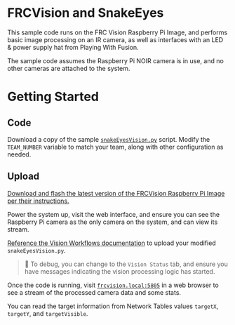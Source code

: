 # FRCVision and SnakeEyes

This sample code runs on the FRC Vision Raspberry Pi Image, and performs basic image processing on an IR camera, as well as interfaces with an LED & power supply hat from Playing With Fusion.

The sample code assumes the Raspberry Pi NOIR camera is in use, and no other cameras are attached to the system.

# Getting Started

## Code

Download a copy of the sample [`snakeEyesVision.py`](snakeEyesVision.py) script. Modify the `TEAM_NUMBER` variable to match your team, along with other configuration as needed.

## Upload

[Download and flash the latest version of the FRCVision Raspberry Pi Image per their instructions.](https://docs.wpilib.org/en/stable/docs/software/vision-processing/raspberry-pi/installing-the-image-to-your-microsd-card.html)

Power the system up, visit the web interface, and ensure you can see the Raspberry Pi camera as the only camera on the system, and can view its stream.

[Reference the Vision Workflows documentation](https://docs.wpilib.org/en/stable/docs/software/vision-processing/raspberry-pi/the-raspberry-pi-frc-console.html#vision-workflows) to upload your modified `snakeEyesVision.py`.

> :bug: To debug, you can change to the `Vision Status` tab, and ensure you have messages indicating the vision processing logic has started.

Once the code is running, visit [`frcvision.local:5805`](http://frcvision.local:5805) in a web browser to see a stream of the processed camera data and some stats.

You can read the target information from Network Tables values `targetX`, `targetY`, and `targetVisible`.

